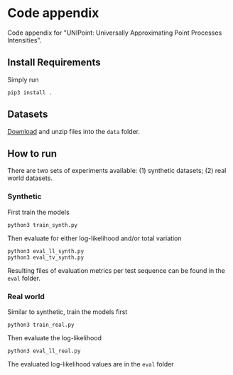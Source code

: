 # Code appendix

Code appendix for "UNIPoint: Universally Approximating Point Processes Intensities".

## Install Requirements

Simply run
```
pip3 install .
```

## Datasets
[Download](https://drive.google.com/drive/folders/1zOUbnfYUJGNNdxYTZ_IB148btiNxHaX2?usp=sharing) and unzip files into the `data` folder.

## How to run

There are two sets of experiments available: (1) synthetic datasets; (2) real world datasets.

### Synthetic

First train the models

```
python3 train_synth.py
```

Then evaluate for either log-likelihood and/or total variation
```
python3 eval_ll_synth.py
python3 eval_tv_synth.py
```

Resulting files of evaluation metrics per test sequence can be found in the `eval` folder.

### Real world

Similar to synthetic, train the models first
```
python3 train_real.py
```

Then evaluate the log-likelihood
```
python3 eval_ll_real.py
```

The evaluated log-likelihood values are in the `eval` folder
